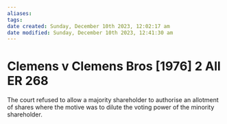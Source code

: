 ```yaml
---
aliases: 
tags: 
date created: Sunday, December 10th 2023, 12:02:17 am
date modified: Sunday, December 10th 2023, 12:41:30 am
---
```


# Clemens v Clemens Bros [1976] 2 All ER 268

The court refused to allow a majority shareholder to authorise an allotment of shares where the motive was to dilute the voting power of the minority shareholder.
